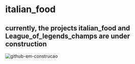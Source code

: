 # italian_food 

## currently, the projects italian_food and League_of_legends_champs are under construction 


![github-em-construcao](https://user-images.githubusercontent.com/101835324/169038365-d4717a90-c623-4a47-b126-55d87cad1dd3.gif)
